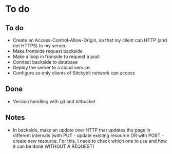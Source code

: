 # To do

## To do

* Create an Access-Control-Allow-Origin, so that my client can HTTP (and not HTTPS) to my server.
* Make frontside request backside
* Make a loop in fronside to request a post
* Connect backside to database
* Deploy the server to a cloud service. 
* Configure so only clients of Stickybit network can access



## Done
* Version handling with git and bitbucket





## Notes
* In backside, make an update over HTTP that updates the page in different intervals 
(with PUT - update existing resource OR with POST - create new resource. For this, 
I need to check which one to use and how it can be done WITHOUT A REQUEST)